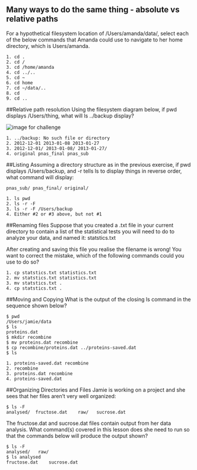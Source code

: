 ## Many ways to do the same thing - absolute vs relative paths
For a hypothetical filesystem location of /Users/amanda/data/, select each of the below commands that Amanda could use to navigate to her home directory, which is Users/amanda.
```
1. cd .
2. cd /
3. cd /home/amanda
4. cd ../..
5. cd ~
6. cd home
7. cd ~/data/..
8. cd
9. cd ..
```
##Relative path resolution
Using the filesystem diagram below, if pwd displays /Users/thing, what will ls ../backup display?

![image for challenge](https://github.com/swcarpentry/shell-novice/blob/gh-pages/fig/filesystem-challenge.png)

```
1. ../backup: No such file or directory
2. 2012-12-01 2013-01-08 2013-01-27
3. 2012-12-01/ 2013-01-08/ 2013-01-27/
4. original pnas_final pnas_sub
```
##Listing
Assuming a directory structure as in the previous exercise, if pwd displays /Users/backup, and -r tells ls to display things in reverse order, what command will display:
```
pnas_sub/ pnas_final/ original/
```
```
1. ls pwd
2. ls -r -F
3. ls -r -F /Users/backup
4. Either #2 or #3 above, but not #1
```

##Renaming files
Suppose that you created a .txt file in your current directory to contain a list of the statistical tests you will need to do to analyze your data, and named it: statstics.txt

After creating and saving this file you realise the filename is wrong! You want to correct the mistake, which of the following commands could you use to do so?
```
1. cp statstics.txt statistics.txt
2. mv statstics.txt statistics.txt
3. mv statstics.txt .
4. cp statstics.txt .
```
##Moving and Copying
What is the output of the closing ls command in the sequence shown below?
```
$ pwd
/Users/jamie/data
$ ls
proteins.dat
$ mkdir recombine
$ mv proteins.dat recombine
$ cp recombine/proteins.dat ../proteins-saved.dat
$ ls
```
```
1. proteins-saved.dat recombine
2. recombine
3. proteins.dat recombine
4. proteins-saved.dat
```
##Organizing Directories and Files
Jamie is working on a project and she sees that her files aren’t very well organized:
```
$ ls -F
analysed/  fructose.dat    raw/   sucrose.dat
```
The fructose.dat and sucrose.dat files contain output from her data analysis. What command(s) covered in this lesson does she need to run so that the commands below will produce the output shown?
```
$ ls -F
analysed/   raw/
$ ls analysed
fructose.dat    sucrose.dat
```

